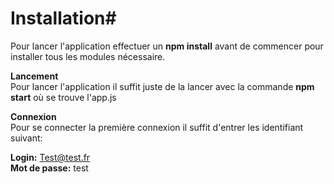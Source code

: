 # Installation#  
Pour lancer l'application effectuer un **npm install** avant de commencer pour installer tous les modules nécessaire.  

**Lancement**  
Pour lancer l'application il suffit juste de la lancer avec la commande **npm start** où se trouve l'app.js  

**Connexion**  
Pour se connecter la première connexion il suffit d'entrer les identifiant suivant:  

**Login:** Test@test.fr  
**Mot de passe:** test  
